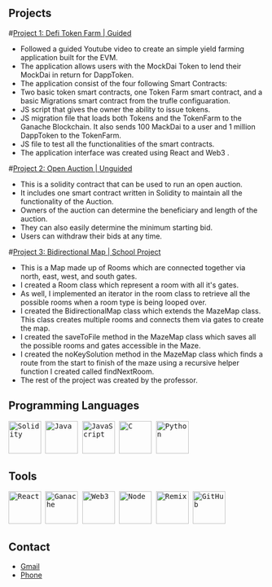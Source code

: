 ## Projects

#[Project 1: Defi Token Farm | Guided](https://github.com/erikmacinnnis/DefiTokenFarm)
* Followed a guided Youtube video to create an simple yield farming application built for the EVM.
* The application allows users with the MockDai Token to lend their MockDai in return for DappToken. 
* The application consist of the four following Smart Contracts:
* Two basic token smart contracts, one Token Farm smart contract, and a basic Migrations smart contract from the trufle configuaration.
* JS script that gives the owner the ability to issue tokens.
* JS migration file that loads both Tokens and the TokenFarm to the Ganache Blockchain. It also sends 100 MackDai to a user and 1 million DappToken to the TokenFarm.
* JS file to test all the functionalities of the smart contracts.
* The application interface was created using React and Web3 .

#[Project 2: Open Auction | Unguided](https://github.com/erikmacinnnis/Auction/edit/main/README.md)
* This is a solidity contract that can be used to run an open auction.
* It includes one smart contract written in Solidity to maintain all the functionality of the Auction.
* Owners of the auction can determine the beneficiary and length of the auction.
* They can also easily determine the minimum starting bid.
* Users can withdraw their bids at any time.

#[Project 3: Bidirectional Map | School Project](https://github.com/erikmacinnnis/Bidirectional-Map)
* This is a Map made up of Rooms which are connected together via north, east, west, and south gates.
* I created a Room class which represent a room with all it's gates.
* As well, I implemented an iterator in the room class to retrieve all the possible rooms when a room type is being looped over.
* I created the BidirectionalMap class which extends the MazeMap class. This class creates multiple rooms and connects them via gates to create the map.
* I created the saveToFile method in the MazeMap class which saves all the possible rooms and gates accessible in the Maze.
* I created the noKeySolution method in the MazeMap class which finds a route from the start to finish of the maze using a recursive helper function I created called findNextRoom.
* The rest of the project was created by the professor.

## Programming Languages

<kbd>
  <img src="https://user-images.githubusercontent.com/76134357/153966944-14a398c4-3809-4e67-b8c6-4cd66045a5aa.png" height="64" title="Solidity">  
  <img src="https://user-images.githubusercontent.com/76134357/154089250-f80747e3-52cd-4b2e-a23a-1b0b38a68a60.png" height="64" title="Java">    
  <img src="https://user-images.githubusercontent.com/76134357/154090438-b07861e8-6818-4f2c-824d-54d1d62c2bed.png" height="64" title="JavaScript">    
  <img src="https://user-images.githubusercontent.com/76134357/154090460-39f58d63-e949-4225-9bb5-3c589090aa09.png" height="64" title="C">    
  <img src="https://user-images.githubusercontent.com/76134357/154090452-bafa2163-67a4-4bc6-8353-18e5c63b1d37.png" height="64" title="Python">    
</kbd>

## Tools

<kbd>
  <img src="https://user-images.githubusercontent.com/76134357/154090476-e240d4e8-6408-4487-8684-46ab13f67bd4.png" height="64" title="React">  
  <img src="https://user-images.githubusercontent.com/76134357/154090481-81ad6e15-5fed-493d-b74b-f86a7ce1c9c2.png" height="64" title="Ganache">    
  <img src="https://user-images.githubusercontent.com/76134357/154090496-85935ec3-1c9f-4312-8e1b-231918a93377.jpeg" height="64" title="Web3">    
  <img src="https://user-images.githubusercontent.com/76134357/154090504-c48aeca8-0ca3-4fa5-a1a9-5deb963f618e.png" height="64" title="Node">    
  <img src="https://user-images.githubusercontent.com/76134357/154090487-ad817df8-0c77-4808-bd65-07aec9e09567.jpeg" height="64" title="Remix">    
  <img src="https://user-images.githubusercontent.com/76134357/154091752-5a0d24fd-0e32-41b0-a27e-17704f6c7f2f.png" height="64" title="GitHub">  
</kbd>

## Contact

* [Gmail](mailto:erikhyun35@gmail.com)
* [Phone](1-902-626-9935)
